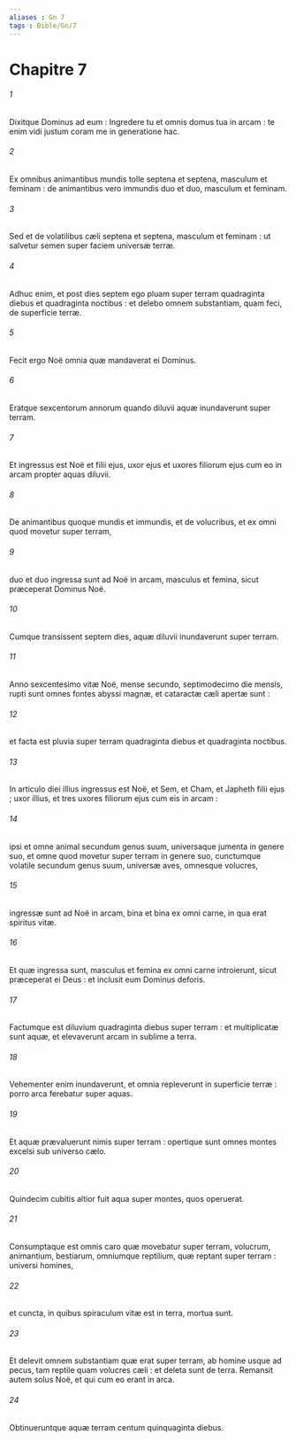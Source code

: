 ```yaml
---
aliases : Gn 7
tags : Bible/Gn/7
---
```


# Chapitre 7

###### 1
Dixitque Dominus ad eum : Ingredere tu et omnis domus tua in arcam : te enim vidi justum coram me in generatione hac.
###### 2
Ex omnibus animantibus mundis tolle septena et septena, masculum et feminam : de animantibus vero immundis duo et duo, masculum et feminam.
###### 3
Sed et de volatilibus cæli septena et septena, masculum et feminam : ut salvetur semen super faciem universæ terræ.
###### 4
Adhuc enim, et post dies septem ego pluam super terram quadraginta diebus et quadraginta noctibus : et delebo omnem substantiam, quam feci, de superficie terræ.
###### 5
Fecit ergo Noë omnia quæ mandaverat ei Dominus.
###### 6
Eratque sexcentorum annorum quando diluvii aquæ inundaverunt super terram.
###### 7
Et ingressus est Noë et filii ejus, uxor ejus et uxores filiorum ejus cum eo in arcam propter aquas diluvii.
###### 8
De animantibus quoque mundis et immundis, et de volucribus, et ex omni quod movetur super terram,
###### 9
duo et duo ingressa sunt ad Noë in arcam, masculus et femina, sicut præceperat Dominus Noë.
###### 10
Cumque transissent septem dies, aquæ diluvii inundaverunt super terram.
###### 11
Anno sexcentesimo vitæ Noë, mense secundo, septimodecimo die mensis, rupti sunt omnes fontes abyssi magnæ, et cataractæ cæli apertæ sunt :
###### 12
et facta est pluvia super terram quadraginta diebus et quadraginta noctibus.
###### 13
In articulo diei illius ingressus est Noë, et Sem, et Cham, et Japheth filii ejus ; uxor illius, et tres uxores filiorum ejus cum eis in arcam :
###### 14
ipsi et omne animal secundum genus suum, universaque jumenta in genere suo, et omne quod movetur super terram in genere suo, cunctumque volatile secundum genus suum, universæ aves, omnesque volucres,
###### 15
ingressæ sunt ad Noë in arcam, bina et bina ex omni carne, in qua erat spiritus vitæ.
###### 16
Et quæ ingressa sunt, masculus et femina ex omni carne introierunt, sicut præceperat ei Deus : et inclusit eum Dominus deforis.
###### 17
Factumque est diluvium quadraginta diebus super terram : et multiplicatæ sunt aquæ, et elevaverunt arcam in sublime a terra.
###### 18
Vehementer enim inundaverunt, et omnia repleverunt in superficie terræ : porro arca ferebatur super aquas.
###### 19
Et aquæ prævaluerunt nimis super terram : opertique sunt omnes montes excelsi sub universo cælo.
###### 20
Quindecim cubitis altior fuit aqua super montes, quos operuerat.
###### 21
Consumptaque est omnis caro quæ movebatur super terram, volucrum, animantium, bestiarum, omniumque reptilium, quæ reptant super terram : universi homines,
###### 22
et cuncta, in quibus spiraculum vitæ est in terra, mortua sunt.
###### 23
Et delevit omnem substantiam quæ erat super terram, ab homine usque ad pecus, tam reptile quam volucres cæli : et deleta sunt de terra. Remansit autem solus Noë, et qui cum eo erant in arca.
###### 24
Obtinueruntque aquæ terram centum quinquaginta diebus.
